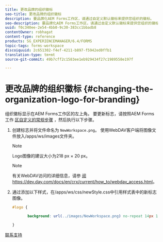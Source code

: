 ```yaml
---
title: 更改品牌的组织徽标
seo-title: 更改品牌的组织徽标
description: 要品牌化AEM Forms工作区，请通过自定义默认徽标来提供您组织的徽标。
seo-description: 要品牌化AEM Forms工作区，请通过自定义默认徽标来提供您组织的徽标。
uuid: f0c340ee-2e54-4bb0-9c30-383cc1bbadb8
contentOwner: robhagat
content-type: reference
products: SG_EXPERIENCEMANAGER/6.4/FORMS
topic-tags: forms-workspace
discoiquuid: 2c651302-f4ef-4211-b897-f5942ed0ffb1
translation-type: tm+mt
source-git-commit: 49b7cff2c1583ee1eb929434f27c1989558e197f

---
```



# 更改品牌的组织徽标 {#changing-the-organization-logo-for-branding}

组织徽标显示在AEM Forms工作区的左上角。 要更新标志，请按照AEM Forms工作 [区自定义的常规步骤](/help/forms/using/generic-steps-html-workspace-customization.md#generic-steps-for-html-workspace-customization) ，然后执行以下步骤。

1. 创建标志并将文件命名为 `NewWorkspace.png`。 使用WebDAV客户端将图像文件放入/apps/ws/images文件夹。

   >[!NOTE]
   >
   >Logo图像的建议大小为218 px × 20 px。

   >[!NOTE]
   >
   >有关WebDAV访问的详细信息，请参 [阅https://dev.day.com/docs/en/crx/current/how_to/webdav_access.html](https://docs.adobe.com/docs/en/crx/current/how_to/webdav_access.html)。

1. 通过添加以下样式，在/apps/ws/css/newStyle.css中引用样式表中的新标志图像。

   ```css
   #logo {
   
          background: url(../images/NewWorkspace.png) no-repeat 14px 11px;
   
   }
   ```

[联系支持](https://www.adobe.com/account/sign-in.supportportal.html)
